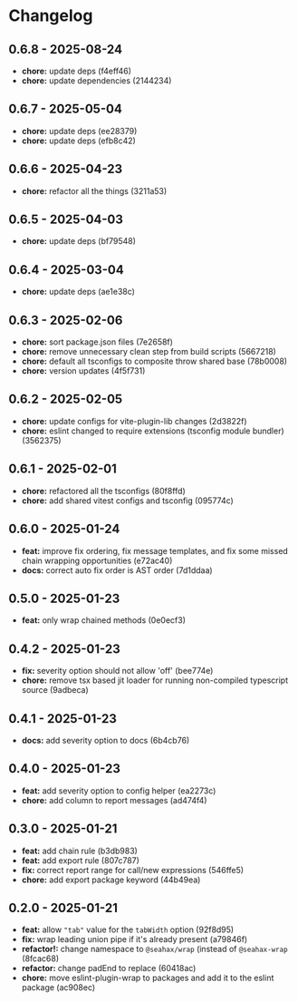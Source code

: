 # Changelog

## 0.6.8 - 2025-08-24

- __chore:__ update deps (f4eff46)
- __chore:__ update dependencies (2144234)

## 0.6.7 - 2025-05-04

- __chore:__ update deps (ee28379)
- __chore:__ update deps (efb8c42)

## 0.6.6 - 2025-04-23

- __chore:__ refactor all the things (3211a53)

## 0.6.5 - 2025-04-03

- __chore:__ update deps (bf79548)

## 0.6.4 - 2025-03-04

- __chore:__ update deps (ae1e38c)

## 0.6.3 - 2025-02-06

- __chore:__ sort package.json files (7e2658f)
- __chore:__ remove unnecessary clean step from build scripts (5667218)
- __chore:__ default all tsconfigs to composite throw shared base (78b0008)
- __chore:__ version updates (4f5f731)

## 0.6.2 - 2025-02-05

- __chore:__ update configs for vite-plugin-lib changes (2d3822f)
- __chore:__ eslint changed to require extensions (tsconfig module bundler) (3562375)

## 0.6.1 - 2025-02-01

- __chore:__ refactored all the tsconfigs (80f8ffd)
- __chore:__ add shared vitest configs and tsconfig (095774c)

## 0.6.0 - 2025-01-24

- __feat:__ improve fix ordering, fix message templates, and fix some missed chain wrapping opportunities (e72ac40)
- __docs:__ correct auto fix order is AST order (7d1ddaa)

## 0.5.0 - 2025-01-23

- __feat:__ only wrap chained methods (0e0ecf3)

## 0.4.2 - 2025-01-23

- __fix:__ severity option should not allow 'off' (bee774e)
- __chore:__ remove tsx based jit loader for running non-compiled typescript source (9adbeca)

## 0.4.1 - 2025-01-23

- __docs:__ add severity option to docs (6b4cb76)

## 0.4.0 - 2025-01-23

- __feat:__ add severity option to config helper (ea2273c)
- __chore:__ add column to report messages (ad474f4)

## 0.3.0 - 2025-01-21

- __feat:__ add chain rule (b3db983)
- __feat:__ add export rule (807c787)
- __fix:__ correct report range for call/new expressions (546ffe5)
- __chore:__ add export package keyword (44b49ea)

## 0.2.0 - 2025-01-21

- __feat:__ allow `"tab"` value for the `tabWidth` option (92f8d95)
- __fix:__ wrap leading union pipe if it's already present (a79846f)
- __refactor!:__ change namespace to `@seahax/wrap` (instead of `@seahax-wrap` (8fcac68)
- __refactor:__ change padEnd to replace (60418ac)
- __chore:__ move eslint-plugin-wrap to packages and add it to the eslint package (ac908ec)
